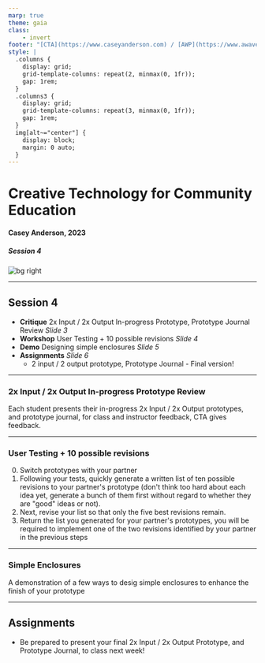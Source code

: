 ```yaml
---
marp: true
theme: gaia
class:
    - invert
footer: "[CTA](https://www.caseyanderson.com) / [AWP](https://www.awavepress.com)"
style: |
  .columns {
    display: grid;
    grid-template-columns: repeat(2, minmax(0, 1fr));
    gap: 1rem;
  }
  .columns3 {
    display: grid;
    grid-template-columns: repeat(3, minmax(0, 1fr));
    gap: 1rem;
  } 
  img[alt~="center"] {
    display: block;
    margin: 0 auto;
  }
---
```


# Creative Technology for Community Education
#### Casey Anderson, 2023

##### Session 4

![bg right](.\imgs\LKM\paperclips-matenwa-2019-ZJackson.JPG)

---

<!-- paginate: true -->

## Session 4
- **Critique** 2x Input / 2x Output In-progress Prototype, Prototype Journal Review *Slide 3*
- **Workshop** User Testing + 10 possible revisions *Slide 4*
- **Demo** Designing simple enclosures *Slide 5*
- **Assignments** *Slide 6*
    - 2 input / 2 output prototype, Prototype Journal - Final version!

---

### 2x Input / 2x Output In-progress Prototype Review

Each student presents their in-progress 2x Input / 2x Output prototypes, and prototype journal, for class and instructor feedback, CTA gives feedback.

---

### User Testing + 10 possible revisions

0. Switch prototypes with your partner
1. Following your tests, quickly generate a written list of ten possible revisions to your partner's prototype (don't think too hard about each idea yet, generate a bunch of them first without regard to whether they are "good" ideas or not).
2. Next, revise your list so that only the five best revisions remain.
3. Return the list you generated for your partner's prototypes, you will be required to implement one of the two revisions identified by your partner in the previous steps

---

### Simple Enclosures

A demonstration of a few ways to desig simple enclosures to enhance the finish of your prototype

---

## Assignments
- Be prepared to present your final 2x Input / 2x Output Prototype, and Prototype Journal, to class next week!